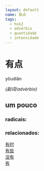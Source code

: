 ```yaml
--- 
layout: default
name: 有点 
tags: 
  - hsk2
  - advérbio
  - quantidade
  - intensidade
--- 
```

# 有点 
yǒudiǎn  
 
*(副词/advérbio)*  
## um pouco 
### radicais: 
### relacionados: 
[有时](/zhengshidu/hsk1/有时)  
[有些](/zhengshidu/hsk1/有些)  
[没有](/zhengshidu/hsk1/没有)  
[有](/zhengshidu/hsk1/有)  
